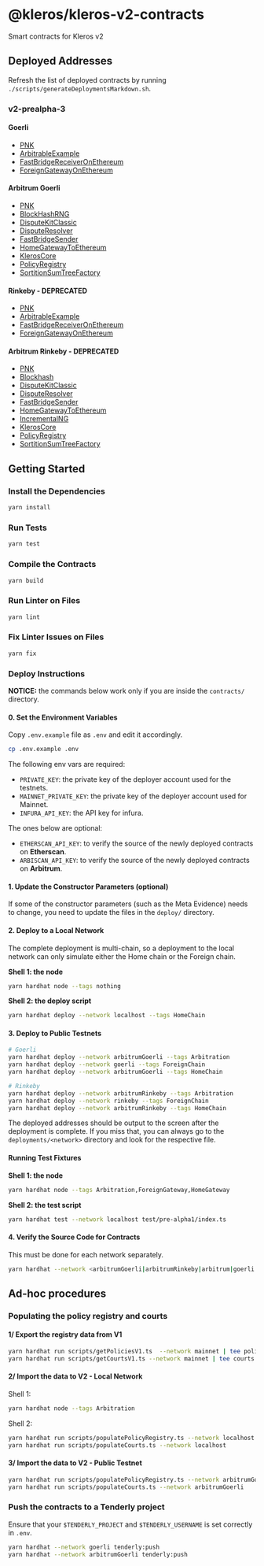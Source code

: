 # @kleros/kleros-v2-contracts

Smart contracts for Kleros v2

## Deployed Addresses

Refresh the list of deployed contracts by running `./scripts/generateDeploymentsMarkdown.sh`.

### v2-prealpha-3

#### Goerli

- [PNK](https://goerli.etherscan.io/token/0xA3B02bA6E10F55fb177637917B1b472da0110CcC)
- [ArbitrableExample](https://goerli.etherscan.io/address/0xd78dcdde2c5a2bd4bb246bc7db6994b95f7c442c)
- [FastBridgeReceiverOnEthereum](https://goerli.etherscan.io/address/0x8F53f533531a40BdaA832254e282ed1b21D83F71)
- [ForeignGatewayOnEthereum](https://goerli.etherscan.io/address/0x4401a368dea8d5761aeeffd3c4a674086dea0666)

#### Arbitrum Goerli

- [PNK](https://goerli-rollup-explorer.arbitrum.io/token/0x4DEeeFD054434bf6721eF39Aa18EfB3fd0D12610/token-transfers)
- [BlockHashRNG](https://goerli-rollup-explorer.arbitrum.io/address/0x68eE49dfD9d76f3386257a3D0e0A85c0A5519bBD)
- [DisputeKitClassic](https://goerli-rollup-explorer.arbitrum.io/address/0x34E520dc1d2Db660113b64724e14CEdCD01Ee879)
- [DisputeResolver](https://goerli-rollup-explorer.arbitrum.io/address/0x99392099F988E889Cc9BD55f632C674C3aeEF7F2)
- [FastBridgeSender](https://goerli-rollup-explorer.arbitrum.io/address/0x4d18b9792e0D8F5aF696E71dBEDff8fcBEed6e8C)
- [HomeGatewayToEthereum](https://goerli-rollup-explorer.arbitrum.io/address/0xed12799915180a257985631fbD2ead261eD838cf)
- [KlerosCore](https://goerli-rollup-explorer.arbitrum.io/address/0xdfea19B51cDe76Aa659bB72401AC14FFCFe42Cde)
- [PolicyRegistry](https://goerli-rollup-explorer.arbitrum.io/address/0xd4A4C63bA98c4445E6bb54206d49c8C6c8Bf8871)
- [SortitionSumTreeFactory](https://goerli-rollup-explorer.arbitrum.io/address/0x40a78989317B953e427B3BD87C59eA003fcC2296)

#### Rinkeby - DEPRECATED

- [PNK](https://rinkeby.etherscan.io/token/0x14aba1fa8a31a8649e8098ad067b739cc5708f30)
- [ArbitrableExample](https://rinkeby.etherscan.io/address/0xc0fcc96BFd78e36550FCaB434A9EE1210B57225b)
- [FastBridgeReceiverOnEthereum](https://rinkeby.etherscan.io/address/0x545C731e84c0034d58e57E476A3b7C3929d070CC)
- [ForeignGatewayOnEthereum](https://rinkeby.etherscan.io/address/0x8681CE0CA5706Cf4732d9060e8eC9f865F7d546a)

#### Arbitrum Rinkeby - DEPRECATED

- [PNK](https://testnet.arbiscan.io/token/0x364530164a2338cdba211f72c1438eb811b5c639)
- [Blockhash](https://testnet.arbiscan.io/address/0xe22b595b3e5fF130EcF7056Ef6A4ac351AeA8a58)
- [DisputeKitClassic](https://testnet.arbiscan.io/address/0xA2c538AA05BBCc44c213441f6f3777223D2BF9e5)
- [DisputeResolver](https://testnet.arbiscan.io/address/0x67e8191F61466c57A17542A52F9f39f336A242fD)
- [FastBridgeSender](https://testnet.arbiscan.io/address/0xf8A4a85e7153374A1b9BDA763a84252eC286843b)
- [HomeGatewayToEthereum](https://testnet.arbiscan.io/address/0x4e894c2B60214beC53B60D09F39544518296C07B)
- [IncrementalNG](https://testnet.arbiscan.io/address/0x078dAd05373d19d7fd6829735b765F12242a4300)
- [KlerosCore](https://testnet.arbiscan.io/address/0x815d709EFCF5E69e2e9E2F8d3815d762496a2f0F)
- [PolicyRegistry](https://testnet.arbiscan.io/address/0x76262035D1b280cC0b08024177b837893bcAd3DA)
- [SortitionSumTreeFactory](https://testnet.arbiscan.io/address/0x48ce286978C74c288eA6Bc9a536BcC899DF8D177)

## Getting Started

### Install the Dependencies

```bash
yarn install
```

### Run Tests

```bash
yarn test
```

### Compile the Contracts

```bash
yarn build
```

### Run Linter on Files

```bash
yarn lint
```

### Fix Linter Issues on Files

```bash
yarn fix
```

### Deploy Instructions

**NOTICE:** the commands below work only if you are inside the `contracts/` directory.

#### 0. Set the Environment Variables

Copy `.env.example` file as `.env` and edit it accordingly.

```bash
cp .env.example .env
```

The following env vars are required:

- `PRIVATE_KEY`: the private key of the deployer account used for the testnets.
- `MAINNET_PRIVATE_KEY`: the private key of the deployer account used for Mainnet.
- `INFURA_API_KEY`: the API key for infura.

The ones below are optional:

- `ETHERSCAN_API_KEY`: to verify the source of the newly deployed contracts on **Etherscan**.
- `ARBISCAN_API_KEY`: to verify the source of the newly deployed contracts on **Arbitrum**.

#### 1. Update the Constructor Parameters (optional)

If some of the constructor parameters (such as the Meta Evidence) needs to change, you need to update the files in the `deploy/` directory.

#### 2. Deploy to a Local Network

The complete deployment is multi-chain, so a deployment to the local network can only simulate either the Home chain or the Foreign chain.

**Shell 1: the node**

```bash
yarn hardhat node --tags nothing
```

**Shell 2: the deploy script**

```bash
yarn hardhat deploy --network localhost --tags HomeChain
```

#### 3. Deploy to Public Testnets

```bash
# Goerli
yarn hardhat deploy --network arbitrumGoerli --tags Arbitration
yarn hardhat deploy --network goerli --tags ForeignChain
yarn hardhat deploy --network arbitrumGoerli --tags HomeChain

# Rinkeby
yarn hardhat deploy --network arbitrumRinkeby --tags Arbitration
yarn hardhat deploy --network rinkeby --tags ForeignChain
yarn hardhat deploy --network arbitrumRinkeby --tags HomeChain
```

The deployed addresses should be output to the screen after the deployment is complete.
If you miss that, you can always go to the `deployments/<network>` directory and look for the respective file.

#### Running Test Fixtures

**Shell 1: the node**

```bash
yarn hardhat node --tags Arbitration,ForeignGateway,HomeGateway
```

**Shell 2: the test script**

```bash
yarn hardhat test --network localhost test/pre-alpha1/index.ts
```

#### 4. Verify the Source Code for Contracts

This must be done for each network separately.

```bash
yarn hardhat --network <arbitrumGoerli|arbitrumRinkeby|arbitrum|goerli|rinkeby|mainnet> etherscan-verify
```

## Ad-hoc procedures

### Populating the policy registry and courts

#### 1/ Export the registry data from V1

```bash
yarn hardhat run scripts/getPoliciesV1.ts  --network mainnet | tee policies.v1.json
yarn hardhat run scripts/getCourtsV1.ts --network mainnet | tee courts.v1.json
```

#### 2/ Import the data to V2 - Local Network

Shell 1:

```bash
yarn hardhat node --tags Arbitration
```

Shell 2:

```bash
yarn hardhat run scripts/populatePolicyRegistry.ts --network localhost
yarn hardhat run scripts/populateCourts.ts --network localhost
```

#### 3/ Import the data to V2 - Public Testnet

```bash
yarn hardhat run scripts/populatePolicyRegistry.ts --network arbitrumGoerli
yarn hardhat run scripts/populateCourts.ts --network arbitrumGoerli
```

### Push the contracts to a Tenderly project

Ensure that your `$TENDERLY_PROJECT` and `$TENDERLY_USERNAME` is set correctly in `.env`.

```bash
yarn hardhat --network goerli tenderly:push
yarn hardhat --network arbitrumGoerli tenderly:push
```
